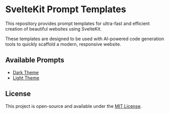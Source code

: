 # SvelteKit Prompt Templates

This repository provides prompt templates for ultra-fast and efficient creation of beautiful websites using SvelteKit.

These templates are designed to be used with AI-powered code generation tools to quickly scaffold a modern, responsive website.

## Available Prompts

- [Dark Theme](./prompts/DARK_THEME_v1.md)
- [Light Theme](./prompts/LIGHT_THEME_v1.md)

## License

This project is open-source and available under the [MIT License](LICENSE). 
